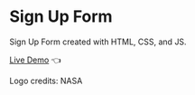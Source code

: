 # Sign Up Form

Sign Up Form created with HTML, CSS, and JS.

[Live Demo](https://zoekurtzer.github.io/sign-up-form/) :point_left:

Logo credits: NASA
